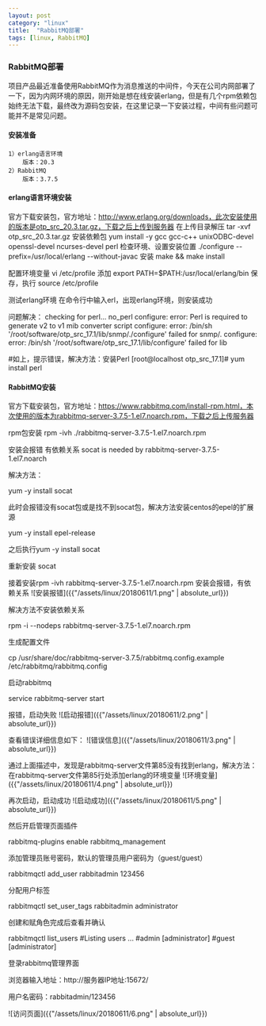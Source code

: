 ```yaml
---
layout: post
category: "linux"
title:  "RabbitMQ部署"
tags: [linux, RabbitMQ]
---
```


### RabbitMQ部署

项目产品最近准备使用RabbitMQ作为消息推送的中间件，今天在公司内网部署了一下，因为内网环境的原因，刚开始是想在线安装erlang，但是有几个rpm依赖包始终无法下载，最终改为源码包安装，在这里记录一下安装过程，中间有些问题可能并不是常见问题。

#### 安装准备
	1）erlang语言环境
		版本：20.3
	2）RabbitMQ
		版本：3.7.5 

#### erlang语言环境安装
官方下载安装包，官方地址：http://www.erlang.org/downloads，此次安装使用的版本是otp_src_20.3.tar.gz，下载之后上传到服务器
在上传目录解压 
	tar -xvf　otp_src_20.3.tar.gz 
安装依赖包 
	yum install -y gcc gcc-c++ unixODBC-devel openssl-devel ncurses-devel perl
检查环境、设置安装位置 
	./configure --prefix=/usr/local/erlang --without-javac
安装 
	make && make install

配置环境变量 
	vi /etc/profile
	添加
	export PATH=$PATH:/usr/local/erlang/bin
	保存，执行 source /etc/profile

测试erlang环境
	在命令行中输入erl，出现erlang环境，则安装成功

问题解决：
checking for perl... no_perl
configure: error: Perl is required to generate v2 to v1 mib converter script
configure: error: /bin/sh '/root/software/otp_src_17.1/lib/snmp/./configure' failed for snmp/.
configure: error: /bin/sh '/root/software/otp_src_17.1/lib/configure' failed for lib
 
\#如上，提示错误，解决方法：安装Perl
[root@localhost otp_src_17.1]# yum install perl



#### RabbitMQ安装
官方下载安装包，官方地址：https://www.rabbitmq.com/install-rpm.html，本次使用的版本为rabbitmq-server-3.7.5-1.el7.noarch.rpm，下载之后上传服务器

rpm包安装
rpm -ivh ./rabbitmq-server-3.7.5-1.el7.noarch.rpm

安装会报错 有依赖关系
socat is needed by rabbitmq-server-3.7.5-1.el7.noarch

解决方法：

yum -y install socat

此时会报错没有socat包或是找不到socat包，解决方法安装centos的epel的扩展源

yum -y install epel-release

之后执行yum -y install socat

重新安装 socat

接着安装rpm -ivh rabbitmq-server-3.7.5-1.el7.noarch.rpm 安装会报错，有依赖关系
![安装报错]({{"/assets/linux/20180611/1.png" | absolute_url}})

解决方法不安装依赖关系

rpm -i --nodeps rabbitmq-server-3.7.5-1.el7.noarch.rpm

生成配置文件

cp /usr/share/doc/rabbitmq-server-3.7.5/rabbitmq.config.example /etc/rabbitmq/rabbitmq.config

启动rabbitmq

service rabbitmq-server start

报错，启动失败
![启动报错]({{"/assets/linux/20180611/2.png" | absolute_url}})

查看错误详细信息如下：
![错误信息]({{"/assets/linux/20180611/3.png" | absolute_url}})

通过上面描述中，发现是rabbitmq-server文件第85没有找到erlang，解决方法：在rabbitmq-server文件第85行处添加erlang的环境变量
![环境变量]({{"/assets/linux/20180611/4.png" | absolute_url}})

再次启动，启动成功
![启动成功]({{"/assets/linux/20180611/5.png" | absolute_url}})

然后开启管理页面插件

rabbitmq-plugins enable rabbitmq_management

添加管理员账号密码，默认的管理员用户密码为（guest/guest）

rabbitmqctl add_user rabbitadmin 123456

分配用户标签 

rabbitmqctl set_user_tags rabbitadmin administrator

创建和赋角色完成后查看并确认

rabbitmqctl list_users
\#Listing users ...
\#admin	[administrator]
\#guest	[administrator]

登录rabbitmq管理界面

浏览器输入地址：http://服务器IP地址:15672/

用户名密码：rabbitadmin/123456

![访问页面]({{"/assets/linux/20180611/6.png" | absolute_url}})
